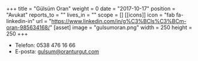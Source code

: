 +++
title = "Gülsüm Oran"
weight = 0
date = "2017-10-17"
position = "Avukat"
reports_to = ""
lives_in = ""
scope = []
[[icons]]
    icon = "fab fa-linkedin-in"
    url = "https://www.linkedin.com/in/g%C3%BCls%C3%BCm-oran-985634168/"
[asset]
    image = "gulsumoran.png"
    width = 250
    height = 250
+++

* Telefon: 0538 476 16 66
* E-posta: gulsum@oranturgut.com
